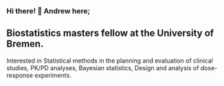 ### Hi there! :wave: Andrew here;

## Biostatistics masters fellow at the University of Bremen.

Interested in Statistical methods in the planning and evaluation of clinical studies, PK/PD analyses, Bayesian statistics, Design and analysis of dose-response experiments.
